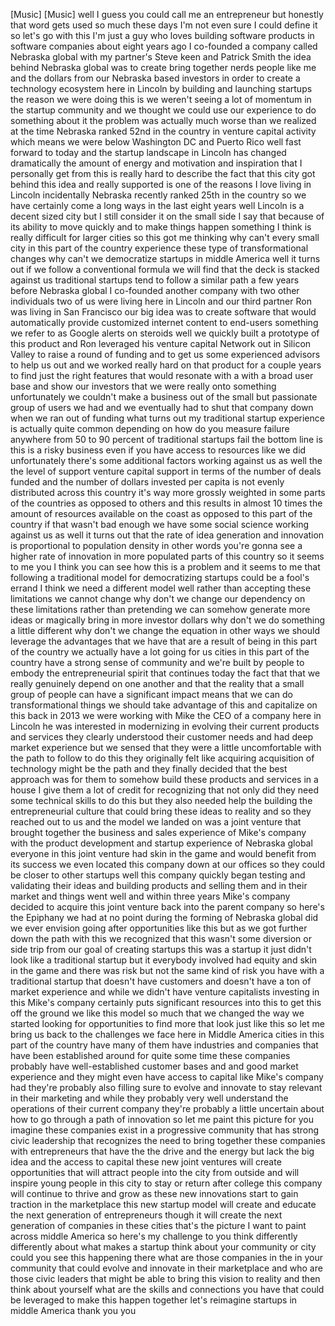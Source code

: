 
[Music]
[Music]
well I guess you could call me an
entrepreneur but honestly that word gets
used so much these days I&#39;m not even
sure I could define it so let&#39;s go with
this I&#39;m just a guy who loves building
software products in software companies
about eight years ago I co-founded a
company called Nebraska global with my
partner&#39;s Steve keen and Patrick Smith
the idea behind Nebraska global was to
create bring together nerds people like
me and the dollars from our Nebraska
based investors in order to create a
technology ecosystem here in Lincoln by
building and launching startups the
reason we were doing this is we weren&#39;t
seeing a lot of momentum in the startup
community and we thought we could use
our experience to do something about it
the problem was actually much worse than
we realized at the time Nebraska ranked
52nd in the country in venture capital
activity which means we were below
Washington DC and Puerto Rico well fast
forward to today and the startup
landscape in Lincoln has changed
dramatically
the amount of energy and motivation and
inspiration that I personally get from
this is really hard to describe the fact
that this city got behind this idea and
really supported is one of the reasons I
love living in Lincoln incidentally
Nebraska recently ranked 25th in the
country so we have certainly come a long
ways in the last eight years well
Lincoln is a decent sized city but I
still consider it on the small side I
say that because of its ability to move
quickly and to make things happen
something I think is really difficult
for larger cities so this got me
thinking why can&#39;t every small city in
this part of the country experience
these type of transformational changes
why can&#39;t we democratize startups in
middle America
well it turns out if we follow a
conventional formula we will find that
the deck is stacked against us
traditional startups tend to follow a
similar path a few years before Nebraska
global I co-founded another company with
two other individuals two of us were
living here in Lincoln and our third
partner Ron was living in San Francisco
our big idea was to create software that
would automatically provide customized
internet content to end-users something
we refer to as Google alerts on steroids
well we quickly built a prototype of
this product and Ron leveraged his
venture capital Network out in Silicon
Valley to raise a round of funding and
to get us some experienced advisors to
help us out and we worked really hard on
that product for a couple years to find
just the right features that would
resonate with a with a broad user base
and show our investors that we were
really onto something unfortunately we
couldn&#39;t make a business out of the
small but passionate group of users we
had and we eventually had to shut that
company down when we ran out of funding
what turns out my traditional startup
experience is actually quite common
depending on how do you measure failure
anywhere from 50 to 90 percent of
traditional startups fail the bottom
line is this is a risky business even if
you have access to resources like we did
unfortunately there&#39;s some additional
factors working against us as well the
the level of support venture capital
support in terms of the number of deals
funded and the number of dollars
invested per capita is not evenly
distributed across this country it&#39;s way
more grossly weighted in some parts of
the countries as opposed to others and
this results in almost 10 times the
amount of resources available on the
coast as opposed to this part of the
country if that wasn&#39;t bad enough we
have some social science working against
us as well it turns out that the rate of
idea generation and innovation is
proportional to population density
in other words you&#39;re gonna see a higher
rate of innovation in more populated
parts of this country so it seems to me
you I think you can see how this is a
problem and it seems to me that
following a traditional model for
democratizing startups could be a fool&#39;s
errand I think we need a different model
well rather than accepting these
limitations we cannot change why don&#39;t
we change our dependency on these
limitations rather than pretending we
can somehow generate more ideas or
magically bring in more investor dollars
why don&#39;t we do something a little
different
why don&#39;t we change the equation in
other ways we should leverage the
advantages that we have that are a
result of being in this part of the
country we actually have a lot going for
us cities in this part of the country
have a strong sense of community and
we&#39;re built by people to embody the
entrepreneurial spirit that continues
today the fact that that we really
genuinely depend on one another and that
the reality that a small group of people
can have a significant impact means that
we can do transformational things we
should take advantage of this and
capitalize on this back in 2013 we were
working with Mike the CEO of a company
here in Lincoln he was interested in
modernizing in evolving their current
products and services they clearly
understood their customer needs and had
deep market experience but we sensed
that they were a little uncomfortable
with the path to follow to do this they
originally felt like acquiring
acquisition of technology might be the
path and they finally decided that the
best approach was for them to somehow
build these products and services in a
house I give them a lot of credit for
recognizing that not only did they need
some technical skills to do this
but they also needed help the building
the entrepreneurial culture that could
bring these ideas to reality and so they
reached out to us and the model we
landed on was a joint venture that
brought together the business and sales
experience of Mike&#39;s company with the
product development and startup
experience of Nebraska global everyone
in this joint venture had skin in the
game and would benefit from its success
we even located this company down at our
offices so they could be closer to other
startups well this company quickly began
testing and validating their ideas and
building products and selling them and
in their market and things went well and
within three years
Mike&#39;s company decided to acquire this
joint venture back into the parent
company so here&#39;s the Epiphany we had at
no point during the forming of Nebraska
global did we ever envision going after
opportunities like this but as we got
further down the path with this we
recognized that this wasn&#39;t some
diversion or side trip from our goal of
creating startups this was a startup it
just didn&#39;t look like a traditional
startup but it everybody involved had
equity and skin in the game and there
was risk but not the same kind of risk
you have with a traditional startup that
doesn&#39;t have customers and doesn&#39;t have
a ton of market experience and while we
didn&#39;t have venture capitalists
investing in this Mike&#39;s company
certainly puts significant resources
into this to get this off the ground we
like this model so much that we changed
the way we started looking for
opportunities to find more that look
just like this so let me bring us back
to the challenges we face here in Middle
America cities in this part of the
country have many of them have
industries and companies that have been
established around for quite some time
these companies probably have
well-established customer bases and and
good market experience and they might
even have access to capital like Mike&#39;s
company had they&#39;re probably also
filling
sure to evolve and innovate to stay
relevant in their marketing and while
they probably very well understand the
operations of their current company
they&#39;re probably a little uncertain
about how to go through a path of
innovation so let me paint this picture
for you imagine these companies exist in
a progressive community that has strong
civic leadership that recognizes the
need to bring together these companies
with entrepreneurs that have the the
drive and the energy but lack the big
idea and the access to capital these new
joint ventures will create opportunities
that will attract people into the city
from outside and will inspire young
people in this city to stay or return
after college this company will continue
to thrive and grow as these new
innovations start to gain traction in
the marketplace this new startup model
will create and educate the next
generation of entrepreneurs though it
will create the next generation of
companies in these cities that&#39;s the
picture I want to paint across middle
America so here&#39;s my challenge to you
think differently differently about what
makes a startup
think about your community or city could
you see this happening there what are
those companies in the in your community
that could evolve and innovate in their
marketplace and who are those civic
leaders that might be able to bring this
vision to reality and then think about
yourself what are the skills and
connections you have that could be
leveraged to make this happen
together let&#39;s reimagine startups in
middle America thank you
you
